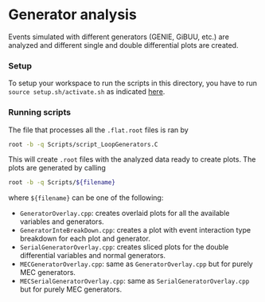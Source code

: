 # Generator analysis

Events simulated with different generators (GENIE, GiBUU, etc.) are analyzed and different single and double differential plots are created. 

### Setup

To setup your workspace to run the scripts in this directory, you have to run `source setup.sh/activate.sh` as indicated [here](https://github.com/afropapp13/sbn_analyzer/blob/main/README.md).

### Running scripts

The file that processes all the `.flat.root` files is ran by 

```bash
root -b -q Scripts/script_LoopGenerators.C 
```

This will create `.root` files with the analyzed data ready to create plots. The plots are generated by calling 

```bash
root -b -q Scripts/${filename}
```

where `${filename}` can be one of the following:

- `GeneratorOverlay.cpp`: creates overlaid plots for all the available variables and generators.
- `GeneratorInteBreakDown.cpp`: creates a plot with event interaction type breakdown for each plot and generator.
- `SerialGeneratorOverlay.cpp`: creates sliced plots for the double differential variables and normal generators.
- `MECGeneratorOverlay.cpp`: same as `GeneratorOverlay.cpp` but for purely MEC generators.
- `MECSerialGeneratorOverlay.cpp`: same as `SerialGeneratorOverlay.cpp` but for purely MEC generators.
